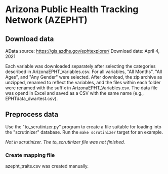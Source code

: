 # Arizona Public Health Tracking Network (AZEPHT)

## Download data

AData source: https://gis.azdhs.gov/ephtexplorer/
Download date: April 4, 2021

Each variable was downloaded separately after selecting the categories described in ArizonaEPHT_Variables.csv. 
For all variables, "All Months", "All Ages", and "Any Gender" were selected.
After download, the zip archive as unzipped, renamed to reflect the variables, and the files within each folder were renamed with the suffix in ArizonaEPHT_Variables.csv. 
The data file was opend in Excel and saved as a CSV with the same name (e.g., EPHTdata_dwartest.csv).


## Preprocess data

Use the "to_scrutinizer.py" program to create a file suitable for loading into the "scrutinizer" database.
Run the `make scrutinizer` target for an example.

*Not in scrutinizer. The to_scrutinizer file was not finished.*



### Create mapping file

azepht_traits.csv was created manually.

